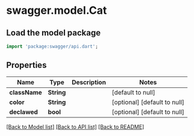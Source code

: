 # swagger.model.Cat

## Load the model package
```dart
import 'package:swagger/api.dart';
```

## Properties
Name | Type | Description | Notes
------------ | ------------- | ------------- | -------------
**className** | **String** |  | [default to null]
**color** | **String** |  | [optional] [default to null]
**declawed** | **bool** |  | [optional] [default to null]

[[Back to Model list]](../README.md#documentation-for-models) [[Back to API list]](../README.md#documentation-for-api-endpoints) [[Back to README]](../README.md)


